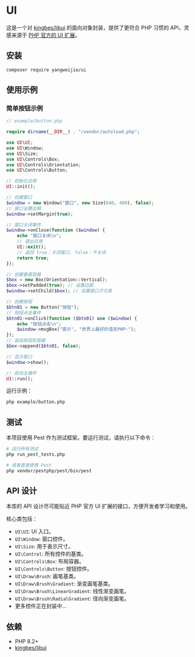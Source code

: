 # UI

这是一个对 [kingbes/libui](https://github.com/kingbes/php-libui) 的面向对象封装，提供了更符合 PHP 习惯的 API，灵感来源于 [PHP 官方的 UI 扩展](https://www.php.net/manual/zh/book.ui.php)。

## 安装

```bash
composer require yangweijie/ui
```

## 使用示例

### 简单按钮示例

```php
// example/button.php

require dirname(__DIR__) . "/vendor/autoload.php";

use UI\UI;
use UI\Window;
use UI\Size;
use UI\Controls\Box;
use UI\Controls\Orientation;
use UI\Controls\Button;

// 初始化应用
UI::init();

// 创建窗口
$window = new Window("窗口", new Size(640, 480), false);
// 窗口设置边框
$window->setMargin(true);

// 窗口关闭事件
$window->onClose(function ($window) {
    echo "窗口关闭\n";
    // 退出应用
    UI::exit();
    // 返回 true：关闭窗口, false：不关闭
    return true;
});

// 创建垂直容器
$box = new Box(Orientation::Vertical);
$box->setPadded(true); // 设置边距
$window->setChild($box); // 设置窗口子元素

// 创建按钮
$btn01 = new Button("按钮");
// 按钮点击事件
$btn01->onClick(function ($btn01) use ($window) {
    echo "按钮点击\n";
    $window->msgBox("提示", "世界上最好的语言PHP~");
});
// 追加按钮到容器
$box->append($btn01, false);

// 显示窗口
$window->show();

// 启动主循环
UI::run();
```

运行示例：

```bash
php example/button.php
```

## 测试

本项目使用 Pest 作为测试框架。要运行测试，请执行以下命令：

```bash
# 运行所有测试
php run_pest_tests.php

# 或者直接使用 Pest
php vendor/pestphp/pest/bin/pest
```

## API 设计

本库的 API 设计尽可能贴近 PHP 官方 UI 扩展的接口，方便开发者学习和使用。

核心类包括：

- `UI\UI`: UI 入口。
- `UI\Window`: 窗口控件。
- `UI\Size`: 用于表示尺寸。
- `UI\Control`: 所有控件的基类。
- `UI\Controls\Box`: 布局容器。
- `UI\Controls\Button`: 按钮控件。
- `UI\Draw\Brush`: 画笔基类。
- `UI\Draw\Brush\Gradient`: 渐变画笔基类。
- `UI\Draw\Brush\LinearGradient`: 线性渐变画笔。
- `UI\Draw\Brush\RadialGradient`: 径向渐变画笔。
- 更多控件正在封装中...

## 依赖

- PHP 8.2+
- [kingbes/libui](https://github.com/kingbes/php-libui)